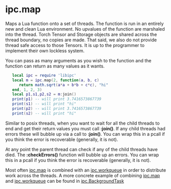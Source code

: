 # ipc.map #

Maps a Lua function onto a set of threads. The function is run in
an entirely new and clean Lua environment. No upvalues of the function
are marshaled into the thread. Torch Tensor and Storage objects are
shared across the thread boundary, no copies are made. That said,
we also do not provide thread safe access to those Tensors. It is
up to the programmer to implement their own lockless system.

You can pass as many arguments as you wish to the function and
the function can return as many values as it wants.

```lua
   local ipc = require 'libipc'
   local m = ipc.map(2, function(a, b, c)
      return math.sqrt(a*a + b*b + c*c), "hi"
   end, 1, 2, 3)
   local p1,s1,p2,s2 = m:join()
   print(p1) -- will print 3.7416573867739
   print(s1) -- will print "hi"
   print(p2) -- will print 3.7416573867739
   print(s2) -- will print "hi"
```

Similar to posix threads, when you want to wait for all the child
threads to end and get their return values you must call __:join()__.
If any child threads had errors these will bubble up via a call
to __:join()__. You can wrap this in a pcall if you think the
error is recoverable (generally, it is not).

At any point the parent thread can check if any of the child
threads have died. The __:checkErrors()__ function will bubble
up an errors. You can wrap this in a pcall if you think the
error is recoverable (generally, it is not).

Most often [ipc.map](map.md) is combined with an [ipc.workqueue](workqueue.md)
in order to distribute work across the threads.
A more concrete example of combining [ipc.map](map.md) and [ipc.workqueue](workqueue.md)
can be found in [ipc.BackgroundTask](BackgroundTask.md)

